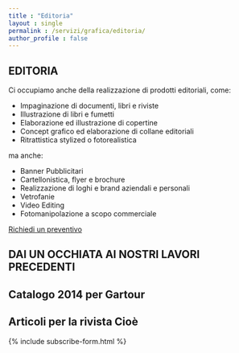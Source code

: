 ```yaml
---
title : "Editoria"
layout : single
permalink : /servizi/grafica/editoria/
author_profile : false
---
```

## EDITORIA

Ci occupiamo anche della realizzazione di prodotti editoriali, come:

  * Impaginazione di documenti, libri e riviste 
  * Illustrazione di libri e fumetti 
  * Elaborazione ed illustrazione di copertine 
  * Concept grafico ed elaborazione di collane editoriali 
  * Ritrattistica stylized o fotorealistica 

ma anche:

  * Banner Pubblicitari 
  * Cartellonistica, flyer e brochure 
  * Realizzazione di loghi e brand aziendali e personali 
  * Vetrofanie 
  * Video Editing 
  * Fotomanipolazione a scopo commerciale 

<a href="mailto:marketing@s1r.it" class="btn btn--primary">Richiedi un preventivo</a>

## DAI UN OCCHIATA AI NOSTRI LAVORI PRECEDENTI



## Catalogo 2014 per Gartour



## Articoli per la rivista Cioè

{% include subscribe-form.html %}

